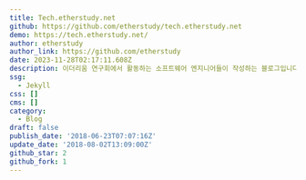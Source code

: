 ```yaml
---
title: Tech.etherstudy.net
github: https://github.com/etherstudy/tech.etherstudy.net
demo: https://tech.etherstudy.net/
author: etherstudy
author_link: https://github.com/etherstudy
date: 2023-11-28T02:17:11.608Z
description: 이더리움 연구회에서 활동하는 소프트웨어 엔지니어들이 작성하는 블로그입니다.
ssg:
  - Jekyll
css: []
cms: []
category:
  - Blog
draft: false
publish_date: '2018-06-23T07:07:16Z'
update_date: '2018-08-02T13:09:00Z'
github_star: 2
github_fork: 1
---
```

